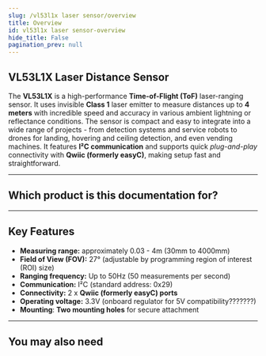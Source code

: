 ```yaml
---
slug: /vl53l1x laser sensor/overview
title: Overview
id: vl53l1x laser sensor-overview 
hide_title: False
pagination_prev: null
---
```


## VL53L1X Laser Distance Sensor
The **VL53L1X** is a high-performance **Time-of-Flight (ToF)** laser-ranging sensor. It uses invisible **Class 1** laser emitter to measure distances up to **4 meters** with incredible speed and accuracy in various ambient lightning or reflectance conditions. The sensor is compact and easy to integrate into a wide range of projects - from detection systems and service robots to drones for landing, hovering and ceiling detection, and even vending machines. It features **I²C communication** and supports quick *plug-and-play* connectivity with **Qwiic (formerly easyC)**, making setup fast and straightforward.

<CenteredImage src="/img/under_construction.png" alt="Laser sensor VL53L1X" caption="VL53L1X Laser Sensor" />

---

## Which product is this documentation for?

<QuickLink 
  title="VL53L1X laser sensor with easyC" 
  description="Nema"
  url=""
  image="/img/under_construction.png" 
/>

---

## Key Features
- **Measuring range:** approximately 0.03 - 4m (30mm to 4000mm)
- **Field of View (FOV):** 27° (adjustable by programming region of interest (ROI) size)
- **Ranging frequency:** Up to 50Hz (50 measurements per second)
- **Communication:** I²C (standard address: 0x29)
- **Connectivity:** 2 x **Qwiic (formerly easyC) ports**
- **Operating voltage:** 3.3V (onboard regulator for 5V compatibility???????)
- **Mounting**: **Two mounting holes** for secure attachment

---

## You may also need

<QuickLink 
  title="Qwiic cable" 
  description="Qwiic (formerly easyC) compatible cables with connectors on both ends, available in various lengths."
  url="https://soldered.com/product/easyc-cable/"
  image="/img/333311.webp" 
/>